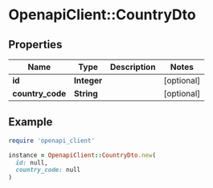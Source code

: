 # OpenapiClient::CountryDto

## Properties

| Name | Type | Description | Notes |
| ---- | ---- | ----------- | ----- |
| **id** | **Integer** |  | [optional] |
| **country_code** | **String** |  | [optional] |

## Example

```ruby
require 'openapi_client'

instance = OpenapiClient::CountryDto.new(
  id: null,
  country_code: null
)
```

